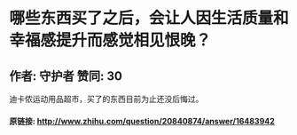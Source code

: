 # 哪些东西买了之后，会让人因生活质量和幸福感提升而感觉相见恨晚？
## 作者: 守护者  赞同: 30
迪卡侬运动用品超市，买了的东西目前为止还没后悔过。

#### 原链接: http://www.zhihu.com/question/20840874/answer/16483942